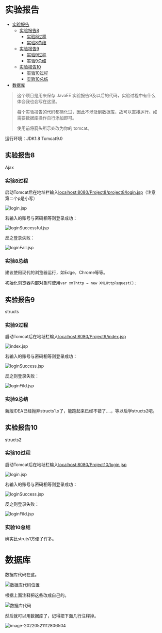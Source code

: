 # 实验报告
- [实验报告](#实验报告)
  - [实验报告8](#实验报告8)
    - [实验8过程](#实验8过程)
    - [实验8总结](#实验8总结)
  - [实验报告9](#实验报告9)
    - [实验9过程](#实验9过程)
    - [实验9总结](#实验9总结)
  - [实验报告10](#实验报告10)
    - [实验10过程](#实验10过程)
    - [实验10总结](#实验10总结)
- [数据库](#数据库)

> 这个项目是用来保存 JavaEE 实验报告9及以后的代码，实验过程中有什么体会我也会写在这里。
>
> 每个实验报告的代码都简化过，因此不涉及到数据库，故可以直接运行。如需要数据库操作自行添加即可。
>
> 使用前将箭头所示处改为你的 tomcat。

运行环境：JDK1.8 Tomcat9.0

## 实验报告8

Ajax

### 实验8过程

启动Tomcat后在地址栏输入[localhost:8080/Project8/project8/login.jsp](http://localhost:8080/Project8/project8/login.jsp)（注意第二个p是小写）

![login.jsp](https://github.com/18852020292/JavaEE/raw/master/image/图片3.png)

若输入的账号与密码相等则登录成功：

![loginSuccessful.jsp](https://github.com/18852020292/JavaEE/raw/master/image/图片4.png)

反之登录失败：

![loginFail.jsp](https://github.com/18852020292/JavaEE/raw/master/image/图片2.png)

### 实验8总结

建议使用现代的浏览器运行，如Edge，Chrome等等。

初始化浏览器内部对象时使用`var xmlhttp = new XMLHttpRequest();`

## 实验报告9

structs

### 实验9过程

启动Tomcat后在地址栏输入[localhost:8080/Project9/index.jsp](http://localhost:8080/Project9/index.jsp)

![index.jsp](https://github.com/18852020292/JavaEE/raw/master/image/图片5.png)

若输入的账号与密码相等则登录成功：

![loginSuccess.jsp](https://github.com/18852020292/JavaEE/raw/master/image/图片6.png)

反之则登录失败：

![loginFild.jsp](https://github.com/18852020292/JavaEE/raw/master/image/图片7.png)

### 实验9总结

新版IDEA已经抛弃structs1.x了，能跑起来已经不错了....，等以后学structs2吧。

## 实验报告10

structs2

### 实验10过程

启动Tomcat后在地址栏输入[localhost:8080/Project10/login.jsp](http://localhost:8080/Project10/login.jsp)

![login.jsp](https://github.com/18852020292/JavaEE/raw/master/image/图片8.png)

若输入的账号与密码相等则登录成功：

![loginSuccess.jsp](https://github.com/18852020292/JavaEE/raw/master/image/图片6.png)

反之则登录失败：

![loginFild.jsp](https://github.com/18852020292/JavaEE/raw/master/image/图片7.png)

### 实验10总结

确实比struts1方便了许多。

# 数据库

数据库代码在这。

![数据库代码位置](https://github.com/18852020292/JavaEE/raw/master/image/图片9.png)

根据上面注释把这些改成自己的。

![数据库代码](https://github.com/18852020292/JavaEE/raw/master/image/图片11.png)

然后就可以用数据库了，记得把下面几行注释掉。

![image-20220521112806504](https://github.com/18852020292/JavaEE/raw/master/image/图片10.png)